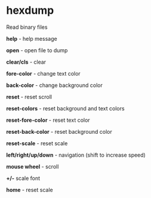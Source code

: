 # hexdump

Read binary files

**help** - help message

**open** - open file to dump

**clear/cls** - clear

**fore-color** - change text color

**back-color** - change background color

**reset** - reset scroll

**reset-colors** - reset background and text colors

**reset-fore-color** - reset text color

**reset-back-color** - reset background color

**reset-scale** - reset scale


**left/right/up/down** - navigation (shift to increase speed)

**mouse wheel** - scroll

**+/-** scale font

**home** - reset scale
